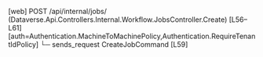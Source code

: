 [web] POST /api/internal/jobs/  (Dataverse.Api.Controllers.Internal.Workflow.JobsController.Create)  [L56–L61] [auth=Authentication.MachineToMachinePolicy,Authentication.RequireTenantIdPolicy]
  └─ sends_request CreateJobCommand [L59]

